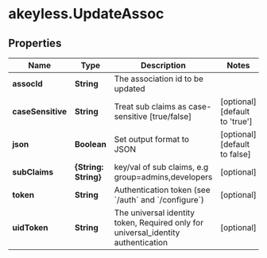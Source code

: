 # akeyless.UpdateAssoc

## Properties

Name | Type | Description | Notes
------------ | ------------- | ------------- | -------------
**assocId** | **String** | The association id to be updated | 
**caseSensitive** | **String** | Treat sub claims as case-sensitive [true/false] | [optional] [default to &#39;true&#39;]
**json** | **Boolean** | Set output format to JSON | [optional] [default to false]
**subClaims** | **{String: String}** | key/val of sub claims, e.g group&#x3D;admins,developers | [optional] 
**token** | **String** | Authentication token (see &#x60;/auth&#x60; and &#x60;/configure&#x60;) | [optional] 
**uidToken** | **String** | The universal identity token, Required only for universal_identity authentication | [optional] 


